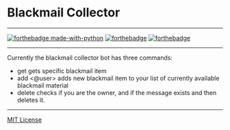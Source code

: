 # Blackmail Collector

---

[![forthebadge made-with-python](http://ForTheBadge.com/images/badges/made-with-python.svg)](https://www.python.org/)
[![forthebadge](https://forthebadge.com/images/badges/powered-by-coffee.svg)](https://forthebadge.com)
[![forthebadge](https://forthebadge.com/images/badges/0-percent-optimized.svg)](https://forthebadge.com)

---

Currently the blackmail collector bot has three commands:

- get <id> gets specific blackmail item
- add <message> <@user> adds new blackmail item to your list of currently available blackmail material
- delete <id> checks if you are the owner, and if the message exists and then deletes it.

---

[MIT License](LICENSE)
